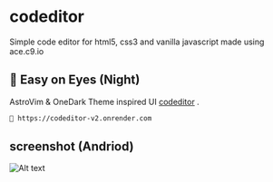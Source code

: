 # codeditor

Simple code editor for html5, css3 and vanilla javascript made using ace.c9.io

## 🌌 Easy on Eyes (Night)

AstroVim & OneDark Theme inspired UI [codeditor](https://codeditor-v2.onrender.com/) .

```bash
🔗 https://codeditor-v2.onrender.com
```

## screenshot (Andriod)

![Alt text](screenshot/andriod_chrome.png)
